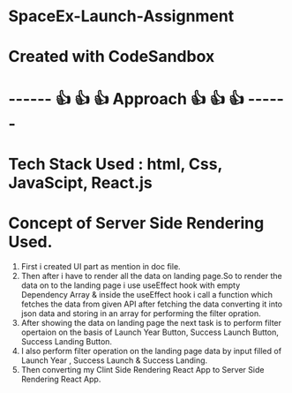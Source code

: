 # SpaceEx-Launch-Assignment 
# Created with CodeSandbox

# ------ 👍 👍 👍 Approach  👍 👍 👍 ------

# Tech Stack Used : html, Css, JavaScipt, React.js
# Concept of Server Side Rendering Used.

1. First i created UI part as mention in doc file.
2. Then after i have to render all the data on landing page.So to render the data on to the landing page i use useEffect hook with empty Dependency Array & inside the useEffect      hook i call a function which fetches the data from given API after fetching the data converting it into json data and storing in an array for performing the filter opration.
3. After showing the data on landing page the next task is to perform filter opertaion on the basis of Launch Year Button, Success Launch Button, Success Landing Button.
4. I also perform filter operation on the landing page data by input filled of Launch Year , Success Launch & Success Landing.
5. Then converting my Clint Side Rendering React App to Server Side Rendering React App.
